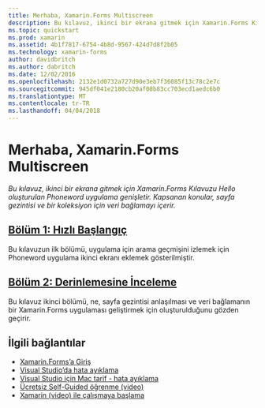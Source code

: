 ```yaml
---
title: Merhaba, Xamarin.Forms Multiscreen
description: Bu kılavuz, ikinci bir ekrana gitmek için Xamarin.Forms Kılavuzu Hello oluşturulan Phoneword uygulama genişletir. Kapsanan konular, sayfa gezintisi ve bir koleksiyon için veri bağlamayı içerir.
ms.topic: quickstart
ms.prod: xamarin
ms.assetid: 4b1f7817-6754-4b8d-9567-424d7d8f2b05
ms.technology: xamarin-forms
author: davidbritch
ms.author: dabritch
ms.date: 12/02/2016
ms.openlocfilehash: 2132e1d0732a727d90e3eb7f36085f13c78c2e7c
ms.sourcegitcommit: 945df041e2180cb20af08b83cc703ecd1aedc6b0
ms.translationtype: MT
ms.contentlocale: tr-TR
ms.lasthandoff: 04/04/2018
---
```

# <a name="hello-xamarinforms-multiscreen"></a>Merhaba, Xamarin.Forms Multiscreen

_Bu kılavuz, ikinci bir ekrana gitmek için Xamarin.Forms Kılavuzu Hello oluşturulan Phoneword uygulama genişletir. Kapsanan konular, sayfa gezintisi ve bir koleksiyon için veri bağlamayı içerir._

## <a name="part-1-quickstartxamarin-formsget-startedhello-xamarin-forms-multiscreenquickstartmd"></a>[Bölüm 1: Hızlı Başlangıç](~/xamarin-forms/get-started/hello-xamarin-forms-multiscreen/quickstart.md)

Bu kılavuzun ilk bölümü, uygulama için arama geçmişini izlemek için Phoneword uygulama ikinci ekranı eklemek gösterilmiştir.

## <a name="part-2-deep-divexamarin-formsget-startedhello-xamarin-forms-multiscreendeepdivemd"></a>[Bölüm 2: Derinlemesine İnceleme](~/xamarin-forms/get-started/hello-xamarin-forms-multiscreen/deepdive.md)

Bu kılavuz ikinci bölümü, ne, sayfa gezintisi anlaşılması ve veri bağlamanın bir Xamarin.Forms uygulaması geliştirmek için oluşturulduğunu gözden geçirir.


## <a name="related-links"></a>İlgili bağlantılar

- [Xamarin.Forms’a Giriş](~/xamarin-forms/get-started/introduction-to-xamarin-forms.md)
- [Visual Studio’da hata ayıklama](http://msdn.microsoft.com/library/k0k771bt%28v=vs.90%29.aspx)
- [Visual Studio için Mac tarif - hata ayıklama](https://developer.xamarin.com/recipes/cross-platform/ide/debugging/)
- [Ücretsiz Self-Guided öğrenme (video)](https://university.xamarin.com/self-guided)
- [Xamarin (video) ile çalışmaya başlama](https://developer.xamarin.com/videos/)
